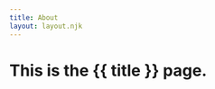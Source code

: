 ```yaml
---
title: About
layout: layout.njk
---
```


<!-- This page is written in markdown! -->

# This is the {{ title }} page.